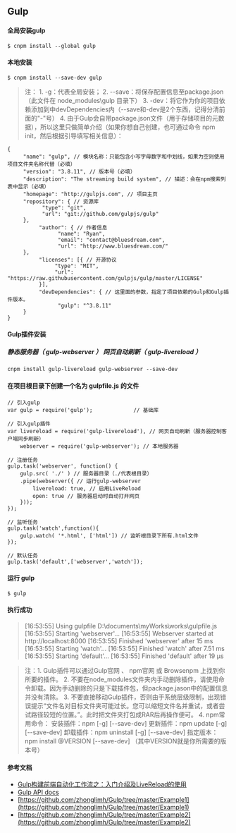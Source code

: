 ## Gulp
#### 全局安装gulp
`$ cnpm install --global gulp`
####  本地安装
`$ cnpm install --save-dev gulp`
> 注： 1. -g：代表全局安装； 2. --save：将保存配置信息至package.json（此文件在 node_modules\gulp 目录下） 3. -dev：将它作为你的项目依赖添加到中devDependencies内（--save和-dev是2个东西，记得分清前面的"-"号） 4. 由于Gulp会自带package.json文件（用于存储项目的元数据），所以这里只做简单介绍（如果你想自己创建，也可通过命令 npm init，然后根据引导填写相关信息）：
```
{
     "name": "gulp", // 模块名称：只能包含小写字母数字和中划线，如果为空则使用项目文件夹名称代替（必填）
     "version": "3.8.11", // 版本号（必填）
     "description": "The streaming build system", // 描述：会在npm搜索列表中显示（必填）
     "homepage": "http://gulpjs.com", // 项目主页
     "repository": { // 资源库
           "type": "git",
           "url": "git://github.com/gulpjs/gulp"
     },
          "author": { // 作者信息
                "name": "Ryan",
                "email": "contact@bluesdream.com",
                "url": "http://www.bluesdream.com/"
     },
          "licenses": [{ // 开源协议
               "type": "MIT",
               "url": "https://raw.githubusercontent.com/gulpjs/gulp/master/LICENSE"
          }],
          "devDependencies": { // 这里面的参数，指定了项目依赖的Gulp和Gulp插件版本。
                "gulp": "^3.8.11"
     }
}
```
#### Gulp插件安装
##### 静态服务器（ gulp-webserver ） 网页自动刷新（ gulp-livereload ）
`cnpm install gulp-livereload gulp-webserver --save-dev`    

#### 在项目根目录下创建一个名为 gulpfile.js 的文件
```
// 引入gulp
var gulp = require('gulp');				// 基础库

// 引入gulp插件
var livereload = require('gulp-livereload'), // 网页自动刷新（服务器控制客户端同步刷新）
	webserver = require('gulp-webserver'); // 本地服务器

// 注册任务
gulp.task('webserver', function() {
	gulp.src( './' ) // 服务器目录（./代表根目录）
	.pipe(webserver({ // 运行gulp-webserver
		livereload: true, // 启用LiveReload
		open: true // 服务器启动时自动打开网页
	}));
});

// 监听任务
gulp.task('watch',function(){
	gulp.watch( '*.html', ['html']) // 监听根目录下所有.html文件
});

// 默认任务
gulp.task('default',['webserver','watch']);
```
#### 运行 gulp
`$ gulp`

#### 执行成功
> [16:53:55] Using gulpfile D:\documents\myWorks\works\gulpfile.js
  [16:53:55] Starting 'webserver'...
  [16:53:55] Webserver started at http://localhost:8000
  [16:53:55] Finished 'webserver' after 15 ms
  [16:53:55] Starting 'watch'...
  [16:53:55] Finished 'watch' after 7.51 ms
  [16:53:55] Starting 'default'...
  [16:53:55] Finished 'default' after 19 μs

>  注：1. Gulp插件可以通过Gulp官网 、 npm官网 或 Browsenpm 上找到你所要的插件。 2. 不要在node_modules文件夹内手动删除插件，请使用命令卸载。因为手动删除的只是下载插件包，但package.jason中的配置信息并没有清除。 3. 不要直接移动Gulp插件，否则由于系统层级限制，出现错误提示“文件名对目标文件夹可能过长。您可以缩短文件名并重试，或者尝试路径较短的位置。”。此时把文件夹打包成RAR后再操作便可。 4. npm常用命令： 安装插件：npm [-g] [--save-dev] 更新插件：npm update [-g] [--save-dev] 卸载插件：npm uninstall [-g] [--save-dev] 指定版本：npm install @VERSION [--save-dev] （其中VERSION就是你所需要的版本号）

#### 参考文档
* [Gulp构建前端自动化工作流之：入门介绍及LiveReload的使用](http://www.bluesdream.com/blog/gulp-frontend-automation-introduction-and-livereload.html)
* [ Gulp API docs](https://github.com/gulpjs/gulp/blob/master/docs/API.md)
* [https://github.com/zhonglimh/Gulp/tree/master/Example1](https://github.com/zhonglimh/Gulp/tree/master/Example1)
* [https://github.com/zhonglimh/Gulp/tree/master/Example2](https://github.com/zhonglimh/Gulp/tree/master/Example2)
